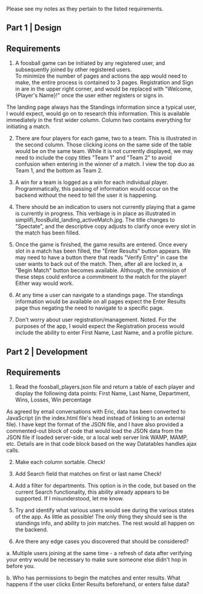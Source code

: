 Please see my notes as they pertain to the listed requirements.

Part 1 | Design
---------------

Requirements
------------

1.  A foosball game can be initiated by any registered user, and subsequently joined by other registered users.  
To minimize the number of pages and actions the app would need to make, the entire process is contained to 3 pages.  Registration and Sign in are in the upper right corner, and would be replaced with "Welcome, {Player's Name}!" once the user either registers or signs in.  

The landing page always has the Standings information since a typical user, I would expect, would go on to research this information.  This is available immediately in the first wider column.  Column two contains everything for initiating a match.

2.  There are four players for each game, two to a team.
This is illustrated in the second column.  Those clicking icons on the same side of the table would be on the same team.  While it is not currently displayed, we may need to include the copy titles "Team 1" and "Team 2" to avoid confusion when entering in the winner of a match.  I view the top duo as Team 1, and the bottom as Team 2.

3.  A win for a team is logged as a win for each individual player.
Programmatically, this passing of information would occur on the backend without the need to tell the user it is happening.

4.  There should be an indication to users not currently playing that a game is currently in progress.
This verbiage is in place as illustrated in simplifi_foosBuild_landing_activeMatch.jpg.  The title changes to "Spectate", and the descriptive copy adjusts to clarify once every slot in the match has been filled.

5.  Once the game is finished, the game results are entered.
Once every slot in a match has been filled, the "Enter Results" button appears.  We may need to have a button there that reads "Verify Entry" in case the user wants to back out of the match.  Then, after all are locked in, a "Begin Match" button becomes available.  Although, the ommision of these steps could enforce a commitment to the match for the player!  Either way would work. 

6.  At any time a user can navigate to a standings page.
The standings information would be available on all pages expect the Enter Results page thus negating the need to navigate to a specific page.

7.  Don’t worry about user registration/management.
Noted.  For the purposes of the app, I would expect the Registration process would include the ability to enter First Name, Last Name, and a profile picture.


Part 2 | Development
--------------------

Requirements
------------

1.  Read the foosball_players.json file and return a table of each player and display the following data points:  First Name, Last Name, Department, Wins, Losses, Win percentage

As agreed by email conversations with Eric, data has been converted to JavaScript (in the index.html file's head instead of linking to an external file).  I have kept the format of the JSON file, and I have also provided a commented-out block of code that would load the JSON data from the JSON file if loaded server-side, or a local web server link WAMP, MAMP, etc.  Details are in that code block based on the way Datatables handles ajax calls.

2.  Make each column sortable.
Check!

3.  Add Search field that matches on first or last name
Check!

4.  Add a filter for departments.
This option is in the code, but based on the current Search functionality, this ability already appears to be supported.  If I misunderstood, let me know.

5.  Try and identify what various users would see during the various states of the app.
As little as possible!  The only thing they should see is the standings info, and ability to join matches.  The rest would all happen on the backend.

6.  Are there any edge cases you discovered that should be considered?

a.  Multiple users joining at the same time - a refresh of data after verifying your entry would be necessary to make sure someone else didn't hop in before you.

b.  Who has permissions to begin the matches and enter results.  What happens if the user clicks Enter Results beforehand, or enters false data?
